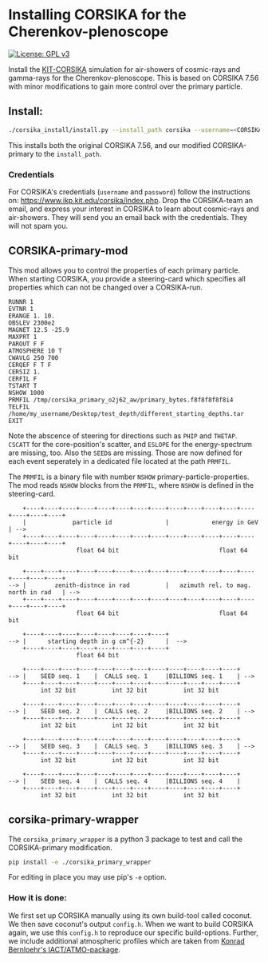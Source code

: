 # Installing CORSIKA for the Cherenkov-plenoscope

[![License: GPL v3](https://img.shields.io/badge/License-GPL%20v3-blue.svg)](https://www.gnu.org/licenses/gpl-3.0)

Install the [KIT-CORSIKA](https://www.ikp.kit.edu/corsika/) simulation for air-showers of cosmic-rays and gamma-rays for the Cherenkov-plenoscope. This is based on CORSIKA 7.56 with minor modifications to gain more control over the primary particle. 

## Install:
```bash
./corsika_install/install.py --install_path corsika --username=<CORSIKA-username> --password=<CORSIKA-password> --resource_path ./corsika_install/resources
```
This installs both the original CORSIKA 7.56, and our modified CORSIKA-primary to the ```install_path```.

### Credentials
For CORSIKA's credentials (`username` and `password`) follow the instructions on: https://www.ikp.kit.edu/corsika/index.php. Drop the CORSIKA-team an email, and express your interest in CORSIKA to learn about cosmic-rays and air-showers. They will send you an email back with the credentials. They will not spam you.


## CORSIKA-primary-mod
This mod allows you to control the properties of each primary particle. When starting CORSIKA, you provide a steering-card which specifies all properties which can not be changed over a CORSIKA-run.

```
RUNNR 1
EVTNR 1
ERANGE 1. 10.
OBSLEV 2300e2
MAGNET 12.5 -25.9
MAXPRT 1
PAROUT F F
ATMOSPHERE 10 T
CWAVLG 250 700
CERQEF F T F
CERSIZ 1.
CERFIL F
TSTART T
NSHOW 1000
PRMFIL /tmp/corsika_primary_o2j62_aw/primary_bytes.f8f8f8f8f8i4
TELFIL /home/my_username/Desktop/test_depth/different_starting_depths.tar
EXIT
```
Note the abscence of steering for directions such as ```PHIP``` and ```THETAP```. ```CSCATT``` for the core-position's scatter, and ```ESLOPE``` for the energy-spectrum are missing, too. Also the ```SEED```s are missing.
Those are now defined for each event seperately in a dedicated file located at the path ```PRMFIL```.

The ```PRMFIL``` is a binary file with number ```NSHOW``` primary-particle-properties. The mod reads ```NSHOW``` blocks from the ```PRMFIL```, where ```NSHOW``` is defined in the steering-card.

```
    +----+----+----+----+----+----+----+----+----+----+----+----+----+----+----+----+
    |             particle id               |            energy in GeV              | -->
    +----+----+----+----+----+----+----+----+----+----+----+----+----+----+----+----+
                   float 64 bit                            float 64 bit
               
    +----+----+----+----+----+----+----+----+----+----+----+----+----+----+----+----+
--> |        zenith-distnce in rad          |   azimuth rel. to mag. north in rad   | -->
    +----+----+----+----+----+----+----+----+----+----+----+----+----+----+----+----+
                   float 64 bit                            float 64 bit
                   
    +----+----+----+----+----+----+----+----+
--> |      starting depth in g cm^{-2}      |  -->
    +----+----+----+----+----+----+----+----+
                   float 64 bit

    +----+----+----+----+----+----+----+----+----+----+----+----+
--> |    SEED seq. 1    |  CALLS seq. 1     |BILLIONS seq. 1    | -->
    +----+----+----+----+----+----+----+----+----+----+----+----+
         int 32 bit          int 32 bit          int 32 bit

    +----+----+----+----+----+----+----+----+----+----+----+----+
--> |    SEED seq. 2    |  CALLS seq. 2     |BILLIONS seq. 2    | -->
    +----+----+----+----+----+----+----+----+----+----+----+----+
         int 32 bit          int 32 bit          int 32 bit

    +----+----+----+----+----+----+----+----+----+----+----+----+
--> |    SEED seq. 3    |  CALLS seq. 3     |BILLIONS seq. 3    | -->
    +----+----+----+----+----+----+----+----+----+----+----+----+
         int 32 bit          int 32 bit          int 32 bit

    +----+----+----+----+----+----+----+----+----+----+----+----+
--> |    SEED seq. 4    |  CALLS seq. 4     |BILLIONS seq. 4    |
    +----+----+----+----+----+----+----+----+----+----+----+----+
         int 32 bit          int 32 bit          int 32 bit
```




## corsika-primary-wrapper
The ```corsika_primary_wrapper``` is a python 3 package to test and call the CORSIKA-primary modification.
```bash
pip install -e ./corsika_primary_wrapper
```
For editing in place you may use pip's ```-e``` option.


### How it is done:
We first set up CORSIKA manually using its own build-tool called coconut. We then save coconut's output ```config.h```.
When we want to build CORSIKA again, we use this ```config.h``` to reproduce our specific build-options.
Further, we include additional atmospheric profiles which are taken from [Konrad Bernloehr's IACT/ATMO-package](https://www.mpi-hd.mpg.de/hfm/~bernlohr/iact-atmo/).
